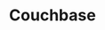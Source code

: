 ---
title: Couchbase
categories:
  - nosql-database
docs:
  - id: java
    url: https://java.testcontainers.org/modules/databases/couchbase/
    maintainer: core
    example: |
      ```java
      var couchbase = new CouchbaseContainer(DockerImageName.parse(
        "couchbase/server:community-7.0.2"
      ));
      couchbase.start();
      ```
  - id: go
    url: https://golang.testcontainers.org/modules/couchbase/
    maintainer: core
    example: |
      ```go
      couchbaseContainer, err := couchbase.Run(ctx,
        "couchbase/server:community-7.0.2",
        couchbase.WithBucket(couchbase.NewBucket("bucketName")),
      )
      ```
  - id: dotnet
    url: https://www.nuget.org/packages/Testcontainers.Couchbase
    maintainer: core
    example: |
      ```csharp
      var couchbaseContainer = new CouchbaseBuilder()
        .WithImage("couchbase:community-7.0.2")
        .Build();
      await couchbaseContainer.StartAsync();
      ```
  - id: nodejs
    url: https://node.testcontainers.org/modules/couchbase/
    maintainer: core
    example: |
      ```javascript
      const container = await new CouchbaseContainer().start();
      ```
description: |
  Couchbase is an open-source, distributed, multi-model, document oriented, NoSQL database.
---